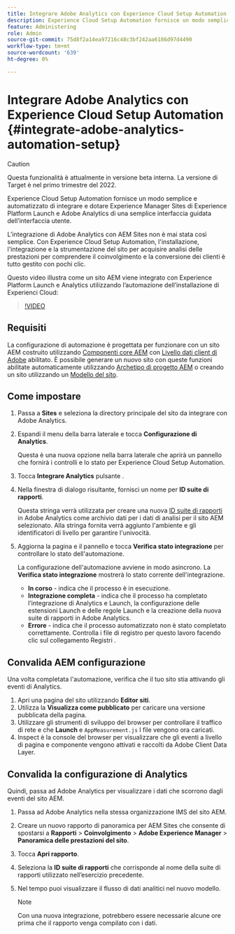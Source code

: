 ```yaml
---
title: Integrare Adobe Analytics con Experience Cloud Setup Automation
description: Experience Cloud Setup Automation fornisce un modo semplice e automatizzato di integrare e dotare Experience Manager Sites di Experience Platform Launch e Adobe Analytics di una semplice interfaccia guidata dell’interfaccia utente. Scopri come utilizzare la configurazione automatica con il tuo sito.
feature: Administering
role: Admin
source-git-commit: 75d8f2a14ea97216c48c3bf242aa6186d97d4490
workflow-type: tm+mt
source-wordcount: '639'
ht-degree: 0%

---
```



# Integrare Adobe Analytics con Experience Cloud Setup Automation {#integrate-adobe-analytics-automation-setup}

>[!CAUTION]
>
> Questa funzionalità è attualmente in versione beta interna. La versione di Target è nel primo trimestre del 2022.

Experience Cloud Setup Automation fornisce un modo semplice e automatizzato di integrare e dotare Experience Manager Sites di Experience Platform Launch e Adobe Analytics di una semplice interfaccia guidata dell’interfaccia utente.

L’integrazione di Adobe Analytics con AEM Sites non è mai stata così semplice. Con Experience Cloud Setup Automation, l&#39;installazione, l&#39;integrazione e la strumentazione del sito per acquisire analisi delle prestazioni per comprendere il coinvolgimento e la conversione dei clienti è tutto gestito con pochi clic.

Questo video illustra come un sito AEM viene integrato con Experience Platform Launch e Analytics utilizzando l’automazione dell’installazione di Experienci Cloud:

>[!VIDEO](https://video.tv.adobe.com/v/339605/?quality=12)

## Requisiti

La configurazione di automazione è progettata per funzionare con un sito AEM costruito utilizzando [Componenti core AEM](https://experienceleague.adobe.com/docs/experience-manager-core-components/using/introduction.html?lang=it) con [Livello dati client di Adobe](https://experienceleague.adobe.com/docs/experience-manager-core-components/using/developing/data-layer/overview.html) abilitato. È possibile generare un nuovo sito con queste funzioni abilitate automaticamente utilizzando [Archetipo di progetto AEM](https://experienceleague.adobe.com/docs/experience-manager-core-components/using/developing/archetype/overview.html) o creando un sito utilizzando un [Modello del sito](/help/journey-sites/quick-site/create-site.md).

## Come impostare

1. Passa a **Sites** e seleziona la directory principale del sito da integrare con Adobe Analytics.
1. Espandi il menu della barra laterale e tocca **Configurazione di Analytics**.

   Questa è una nuova opzione nella barra laterale che aprirà un pannello che fornirà i controlli e lo stato per Experience Cloud Setup Automation.
1. Tocca **Integrare Analytics** pulsante .
1. Nella finestra di dialogo risultante, fornisci un nome per **ID suite di rapporti**.

   Questa stringa verrà utilizzata per creare una nuova [ID suite di rapporti](https://experienceleague.adobe.com/docs/analytics/admin/manage-report-suites/new-report-suite/t-create-a-report-suite.html?lang=en) in Adobe Analytics come archivio dati per i dati di analisi per il sito AEM selezionato. Alla stringa fornita verrà aggiunto l&#39;ambiente e gli identificatori di livello per garantire l&#39;univocità.

1. Aggiorna la pagina e il pannello e tocca **Verifica stato integrazione** per controllare lo stato dell&#39;automazione.

   La configurazione dell&#39;automazione avviene in modo asincrono. La **Verifica stato integrazione** mostrerà lo stato corrente dell&#39;integrazione.

   * **In corso** - indica che il processo è in esecuzione.
   * **Integrazione completa** - indica che il processo ha completato l’integrazione di Analytics e Launch, la configurazione delle estensioni Launch e delle regole Launch e la creazione della nuova suite di rapporti in Adobe Analytics.
   * **Errore** - indica che il processo automatizzato non è stato completato correttamente. Controlla i file di registro per questo lavoro facendo clic sul collegamento Registri .

## Convalida AEM configurazione

Una volta completata l&#39;automazione, verifica che il tuo sito stia attivando gli eventi di Analytics.

1. Apri una pagina del sito utilizzando **Editor siti**.
1. Utilizza la **Visualizza come pubblicato** per caricare una versione pubblicata della pagina.
1. Utilizzare gli strumenti di sviluppo del browser per controllare il traffico di rete e che **Launch** e `AppMeasurement.js` I file vengono ora caricati.
1. Inspect è la console del browser per visualizzare che gli eventi a livello di pagina e componente vengono attivati e raccolti da Adobe Client Data Layer.

## Convalida la configurazione di Analytics

Quindi, passa ad Adobe Analytics per visualizzare i dati che scorrono dagli eventi del sito AEM.

1. Passa ad Adobe Analytics nella stessa organizzazione IMS del sito AEM.
1. Creare un nuovo rapporto di panoramica per AEM Sites che consente di spostarsi a **Rapporti** > **Coinvolgimento** > **Adobe Experience Manager** > **Panoramica delle prestazioni del sito**.
1. Tocca **Apri rapporto**.
1. Seleziona la **ID suite di rapporti** che corrisponde al nome della suite di rapporti utilizzato nell’esercizio precedente.
1. Nel tempo puoi visualizzare il flusso di dati analitici nel nuovo modello.

   >[!NOTE]
   >
   > Con una nuova integrazione, potrebbero essere necessarie alcune ore prima che il rapporto venga compilato con i dati.
